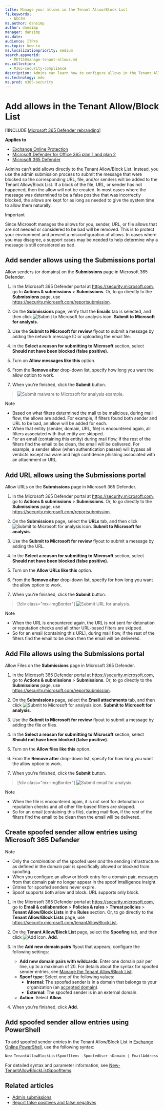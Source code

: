 ```yaml
---
title: Manage your allows in the Tenant Allow/Block List
f1.keywords:
  - NOCSH
ms.author: dansimp
author: dansimp
manager: dansimp
ms.date:
audience: ITPro
ms.topic: how-to
ms.localizationpriority: medium
search.appverid:
  - MET150manage-tenant-allows.md
ms.collection:
  - M365-security-compliance
description: Admins can learn how to configure allows in the Tenant Allow/Block List in the Security portal.
ms.technology: mdo
ms.prod: m365-security
---
```


# Add allows in the Tenant Allow/Block List

[!INCLUDE [Microsoft 365 Defender rebranding](../includes/microsoft-defender-for-office.md)]

**Applies to**
- [Exchange Online Protection](exchange-online-protection-overview.md)
- [Microsoft Defender for Office 365 plan 1 and plan 2](defender-for-office-365.md)
- [Microsoft 365 Defender](../defender/microsoft-365-defender.md)

Admins can't add allows directly to the Tenant Allow/Block List. Instead, you use the admin submission process to submit the message that were blocked so the corresponding URL, file, and/or senders will be added to the Tenant Allow/Block List. If a block of the file, URL, or sender has not happened, then the allow will not be created. In most cases where the message was determined to be a false positive that was incorrectly blocked, the allows are kept for as long as needed to give the system time to allow them naturally.

> [!IMPORTANT]
> Since Microsoft manages the allows for you, sender, URL, or file allows that are not needed or considered to be bad will be removed. This is to protect your environment and prevent a misconfiguration of allows. In cases where you may disagree, a support cases may be needed to help determine why a message is still considered as bad.

## Add sender allows using the Submissions portal

Allow senders (or domains) on the **Submissions** page in Microsoft 365 Defender.

1. In the Microsoft 365 Defender portal at <https://security.microsoft.com>, go to **Actions & submissions** \> **Submissions**. Or, to go directly to the **Submissions** page, use <https://security.microsoft.com/reportsubmission>.

2. On the **Submissions** page, verify that the **Emails** tab is selected, and then click ![Submit to Microsoft for analysis icon.](../../media/m365-cc-sc-create-icon.png) **Submit to Microsoft for analysis**.

3. Use the **Submit to Microsoft for review** flyout to submit a message by adding the network message ID or uploading the email file.

4. In the **Select a reason for submitting to Microsoft** section, select **Should not have been blocked (false positive)**.

5. Turn on **Allow messages like this** option.

6. From the **Remove after** drop-down list, specify how long you want the allow option to work.

7. When you're finished, click the **Submit** button.

> ![Submit malware to Microsoft for analysis example.](../../media/admin-submission-allow-messages.png)

> [!NOTE]
>
> - Based on what filters determined the mail to be malicious, during mail flow, the allows are added. For example, if filters found both sender and URL to be bad, an allow will be added for each. 
> - When that entity (sender, domain, URL, file) is encountered again, all filters associated with that entity are skipped.
> - For an email (containing this entity) during mail flow, if the rest of the filters find the email to be clean, the email will be delivered. For example, a sender allow (when authentication passes) will bypass all verdicts except malware and high confidence phishing associated with an attachment or URL.

## Add URL allows using the Submissions portal

Allow URLs on the **Submissions** page in Microsoft 365 Defender.

1. In the Microsoft 365 Defender portal at <https://security.microsoft.com>, go to **Actions & submissions** \> **Submissions**. Or, to go directly to the **Submissions** page, use <https://security.microsoft.com/reportsubmission>.

2. On the **Submissions** page, select the **URLs** tab, and then click ![Submit to Microsoft for analysis icon.](../../media/m365-cc-sc-create-icon.png) **Submit to Microsoft for analysis**.

3. Use the **Submit to Microsoft for review** flyout to submit a message by adding the URL.

4. In the **Select a reason for submitting to Microsoft** section, select **Should not have been blocked (false positive)**.

5. Turn on the **Allow URLs like this** option.

6. From the **Remove after** drop-down list, specify for how long you want the allow option to work.

7. When you're finished, click the **Submit** button.

> [!div class="mx-imgBorder"]
> ![Submit URL for analysis.](../../media/submit-url-for-analysis.png)

> [!NOTE]
>
> - When the URL is encountered again, the URL is not sent for detonation or reputation checks and all other URL-based filters are skipped.
> - So for an email (containing this URL), during mail flow, if the rest of the filters find the email to be clean then the email will be delivered.

## Add File allows using the Submissions portal

Allow Files  on the **Submissions** page in Microsoft 365 Defender.

1. In the Microsoft 365 Defender portal at <https://security.microsoft.com>, go to **Actions & submissions** \> **Submissions**. Or, to go directly to the **Submissions** page, use <https://security.microsoft.com/reportsubmission>.

2. On the **Submissions** page, select the **Email attachments** tab, and then click ![Submit to Microsoft for analysis icon.](../../media/m365-cc-sc-create-icon.png) **Submit to Microsoft for analysis**.

3. Use the **Submit to Microsoft for review** flyout to submit a message by adding the file or files.

4. In the **Select a reason for submitting to Microsoft** section, select **Should not have been blocked (false positive)**.

5. Turn on the **Allow files like this** option.

6. From the **Remove after** drop-down list, specify for how long you want the allow option to work.

7. When you're finished, click the **Submit** button.

> [!div class="mx-imgBorder"]
> ![Submit email for analysis.](../../media/submit-email-for-analysis.png)

> [!NOTE]
>
> - When the file is encountered again, it is not sent for detonation or reputation checks and all other file-based filters are skipped.
> - So for an email (containing this file), during mail flow, if the rest of the filters find the email to be clean then the email will be delivered. 

## Create spoofed sender allow entries using Microsoft 365 Defender

> [!NOTE]
>
> - Only the _combination_ of the spoofed user _and_ the sending infrastructure as defined in the domain pair is specifically allowed or blocked from spoofing.
> - When you configure an allow or block entry for a domain pair, messages from that domain pair no longer appear in the spoof intelligence insight.
> - Entries for spoofed senders never expire.
> - Spoof supports both allow and block. URL supports only block.

1. In the Microsoft 365 Defender portal at <https://security.microsoft.com>, go to **Email & collaboration** \> **Policies & rules** \> **Threat policies** \> **Tenant Allow/Block Lists** in the **Rules** section. Or, to go directly to the **Tenant Allow/Block Lists** page, use <https://security.microsoft.com/tenantAllowBlockList>.

2. On the **Tenant Allow/Block List** page, select the **Spoofing** tab, and then click ![Add icon.](../../media/m365-cc-sc-create-icon.png) **Add**.

3. In the **Add new domain pairs** flyout that appears, configure the following settings:
   - **Add new domain pairs with wildcards**: Enter one domain pair per line, up to a maximum of 20. For details about the syntax for spoofed sender entries, see [Manage the Tenant Allow/Block List](tenant-allow-block-list.md).
   - **Spoof type**: Select one of the following values:
     - **Internal**: The spoofed sender is in a domain that belongs to your organization (an [accepted domain](/exchange/mail-flow-best-practices/manage-accepted-domains/manage-accepted-domains)).
     - **External**: The spoofed sender is in an external domain.
   - **Action**: Select **Allow**.

4. When you're finished, click **Add**.

## Add spoofed sender allow entries using PowerShell

To add spoofed sender entries in the Tenant Allow/Block List in [Exchange Online PowerShell](/exchange/connect-to-exchange-online-powershell), use the following syntax:

```powershell
New-TenantAllowBlockListSpoofItems -SpoofedUser <Domain | EmailAddress | *> -SendingInfrastructure <Domain | IPAddress/24> -SpoofType <External | Internal> -Action <Allow | Block>
```

For detailed syntax and parameter information, see [New-TenantAllowBlockListSpoofItems](/powershell/module/exchange/new-tenantallowblocklistspoofitems).

## Related articles

- [Admin submissions](admin-submission.md)
- [Report false positives and false negatives](report-false-positives-and-false-negatives.md)
